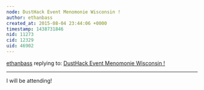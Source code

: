 ```yaml
---
node: DustHack Event Menomonie Wisconsin ! 
author: ethanbass
created_at: 2015-08-04 23:44:06 +0000
timestamp: 1438731846
nid: 11273
cid: 12329
uid: 46902
---
```




[ethanbass](../profile/ethanbass) replying to: [DustHack Event Menomonie Wisconsin ! ](../notes/stevie/10-17-2014/dusthack-event-menomonie-wisconsin)

----
I will be attending!